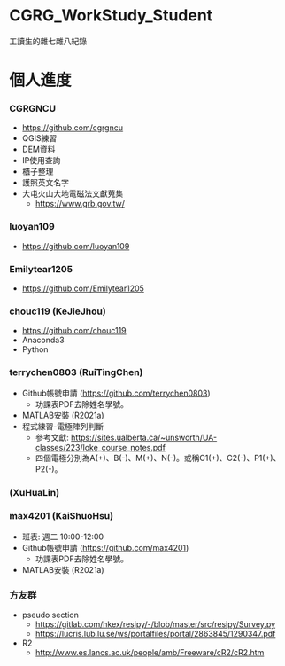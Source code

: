 # CGRG_WorkStudy_Student
工讀生的雜七雜八紀錄

# 個人進度

### CGRGNCU
  + https://github.com/cgrgncu
  + QGIS練習
  + DEM資料
  + IP使用查詢
  + 櫃子整理
  + 護照英文名字
  + 大屯火山大地電磁法文獻蒐集 
    + https://www.grb.gov.tw/ 

### luoyan109
  + https://github.com/luoyan109

### Emilytear1205
  + https://github.com/Emilytear1205

### chouc119 (KeJieJhou)
  + https://github.com/chouc119
  + Anaconda3
  + Python

### terrychen0803 (RuiTingChen)  
  + Github帳號申請 (https://github.com/terrychen0803)
    + 功課表PDF去除姓名學號。
  + MATLAB安裝 (R2021a)
  + 程式練習-電極陣列判斷
    + 參考文獻: https://sites.ualberta.ca/~unsworth/UA-classes/223/loke_course_notes.pdf
    + 四個電極分別為A(+)、B(-)、M(+)、N(-)。或稱C1(+)、C2(-)、P1(+)、P2(-)。

### (XuHuaLin)

### max4201 (KaiShuoHsu) 
  + 班表: 週二 10:00-12:00
  + Github帳號申請 (https://github.com/max4201)
    + 功課表PDF去除姓名學號。
  + MATLAB安裝 (R2021a)

### 方友群
  + pseudo section
    + https://gitlab.com/hkex/resipy/-/blob/master/src/resipy/Survey.py
    + https://lucris.lub.lu.se/ws/portalfiles/portal/2863845/1290347.pdf
  + R2
    + http://www.es.lancs.ac.uk/people/amb/Freeware/cR2/cR2.htm
